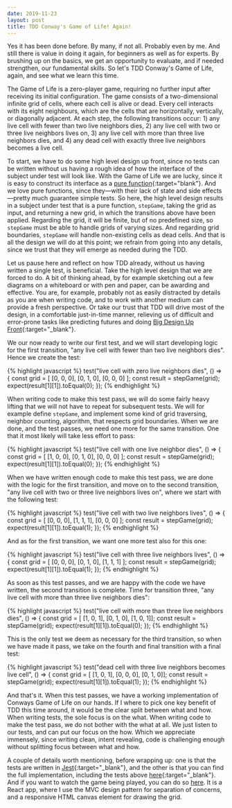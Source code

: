 ```yaml
---
date: 2019-11-23
layout: post
title: TDD Conway's Game of Life! Again!
---
```

Yes it has been done before. By many, if not all. Probably even by me. And still there is value in doing it again, for beginners as well as for experts. By brushing up on the basics, we get an opportunity to evaluate, and if needed strengthen, our fundamental skills. So let's TDD Conway's Game of Life, again, and see what we learn this time.

The Game of Life is a zero-player game, requiring no further input after receiving its initial configuration. The game consists of a two-dimensional infinite grid of cells, where each cell is alive or dead. Every cell interacts with its eight neighbours, which are the cells that are horizontally, vertically, or diagonally adjacent. At each step, the following transitions occur: 1) any live cell with fewer than two live neighbors dies, 2) any live cell with two or three live neighbors lives on, 3) any live cell with more than three live neighbors dies, and 4) any dead cell with exactly three live neighbors becomes a live cell.

To start, we have to do some high level design up front, since no tests can be written without us having a rough idea of how the interface of the subject under test will look like. With the Game of Life we are lucky, since it is easy to construct its interface as a [pure function](https://en.wikipedia.org/wiki/Pure_function){:target="blank"}. And we love pure functions, since they&mdash;with their lack of state and side effects&mdash;pretty much guarantee simple tests. So here, the high level design results in a subject under test that is a pure function, `stepGame`, taking the grid as input, and returning a new grid, in which the transitions above have been applied. Regarding the grid, it will be finite, but of no predefined size, so `stepGame` must be able to handle grids of varying sizes. And regarding grid boundaries, `stepGame` will handle non-existing cells as dead cells. And that is all the design we will do at this point; we refrain from going into any details, since we trust that they will emerge as needed during the TDD.

Let us pause here and reflect on how TDD already, without us having written a single test, is beneficial. Take the high level design that we are forced to do. A bit of thinking ahead, by for example sketching out a few diagrams on a whiteboard or with pen and paper, can be awarding and effective. You are, for example, probably not as easily distracted by details as you are when writing code, and to work with another medium can provide a fresh perspective. Or take our trust that TDD will drive most of the design, in a comfortable just-in-time manner, relieving us of difficult and error-prone tasks like predicting futures and doing [Big Design Up Front](https://en.wikipedia.org/wiki/Big_Design_Up_Front){:target="_blank"}.

We our now ready to write our first test, and we will start developing logic for the first transition, "any live cell with fewer than two live neighbors dies". Hence we create the test:

{% highlight javascript %}
test("live cell with zero live neighbors dies", () => {
  const grid = [
    [0, 0, 0],
    [0, 1, 0],
    [0, 0, 0]
  ];
  const result = stepGame(grid);
  expect(result[1][1]).toEqual(0);
});
{% endhighlight %}

When writing code to make this test pass, we will do some fairly heavy lifting that we will not have to repeat for subsequent tests. We will for example define `stepGame`, and implement some kind of grid traversing, neighbor counting, algorithm, that respects grid boundaries. When we are done, and the test passes, we need one more for the same transition. One that it most likely will take less effort to pass:

{% highlight javascript %}
test("live cell with one live neighbor dies", () => {
  const grid = [
    [1, 0, 0],
    [0, 1, 0],
    [0, 0, 0]
  ];
  const result = stepGame(grid);
  expect(result[1][1]).toEqual(0);
});
{% endhighlight %}

When we have written enough code to make this test pass, we are done with the logic for the first transition, and move on to the second transition, "any live cell with two or three live neighbors lives on", where we start with the following test:

{% highlight javascript %}
test("live cell with two live neighbors lives", () => {
  const grid = [
    [0, 0, 0],
    [1, 1, 1],
    [0, 0, 0]
  ];
  const result = stepGame(grid);
  expect(result[1][1]).toEqual(1);
});
{% endhighlight %}

And as for the first transition, we want one more test also for this one:

{% highlight javascript %}
test("live cell with three live neighbors lives", () => {
  const grid = [
    [0, 0, 0],
    [0, 1, 0],
    [1, 1, 1]
  ];
  const result = stepGame(grid);
  expect(result[1][1]).toEqual(1);
});
{% endhighlight %}

As soon as this test passes, and we are happy with the code we have written, the second transition is complete. Time for transition three, "any live cell with more than three live neighbors dies":

{% highlight javascript %}
test("live cell with more than three live neighbors dies", () => {
  const grid = [
    [1, 0, 1],
    [0, 1, 0],
    [1, 0, 1]];
  const result = stepGame(grid);
  expect(result[1][1]).toEqual(0);
});
{% endhighlight %}

This is the only test we deem as necessary for the third transition, so when we have made it pass, we take on the fourth and final transition with a final test:

{% highlight javascript %}
test("dead cell with three live neighbors becomes live cell", () => {
  const grid = [
    [1, 0, 1],
    [0, 0, 0],
    [0, 1, 0]];
  const result = stepGame(grid);
  expect(result[1][1]).toEqual(1);
});
{% endhighlight %}

And that's it. When this test passes, we have a working implementation of Conways Game of Life on our hands. If I where to pick one key benefit of TDD this time around, it would be the clear split between what and how. When writing tests, the sole focus is on the what. When writing code to make the test pass, we do not bother with the what at all. We just listen to our tests, and can put our focus on the how. Which we appreciate immensely, since writing clean, intent revealing, code is challenging enough without splitting focus between what and how.

A couple of details worth mentioning, before wrapping up: one is that the tests are written in [Jest](https://jestjs.io/){:target="_blank"}, and the other is that you can find the full implementation, including the tests above [here](https://github.com/meliasson/game-of-life){:target="_blank"}. And if you want to watch the game being played, you can do so [here](https://me-game-of-life.herokuapp.com/). It is a React app, where I use the MVC design pattern for separation of concerns, and a responsive HTML canvas element for drawing the grid.
